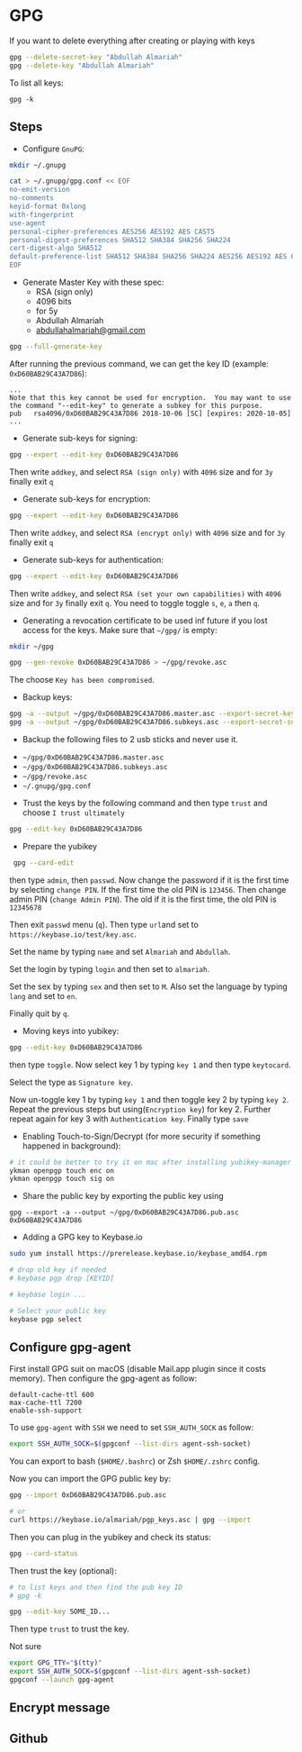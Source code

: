 # GPG

If you want to delete everything after creating or playing with keys

```bash
gpg --delete-secret-key "Abdullah Almariah"
gpg --delete-key "Abdullah Almariah"
```

To list all keys:

```
gpg -k
```

## Steps

* Configure `GnuPG`:

```bash
mkdir ~/.gnupg

cat > ~/.gnupg/gpg.conf << EOF
no-emit-version
no-comments
keyid-format 0xlong
with-fingerprint
use-agent
personal-cipher-preferences AES256 AES192 AES CAST5
personal-digest-preferences SHA512 SHA384 SHA256 SHA224
cert-digest-algo SHA512
default-preference-list SHA512 SHA384 SHA256 SHA224 AES256 AES192 AES CAST5 ZLIB BZIP2 ZIP Uncompressed
EOF
```

* Generate Master Key with these spec:
    - RSA (sign only)
    - 4096 bits
    - for 5y
    - Abdullah Almariah
    - abdullahalmariah@gmail.com

```bash
gpg --full-generate-key
```

After running the previous command, we can get the key ID (example: `0xD60BAB29C43A7D86`):

```
...
Note that this key cannot be used for encryption.  You may want to use
the command "--edit-key" to generate a subkey for this purpose.
pub   rsa4096/0xD60BAB29C43A7D86 2018-10-06 [SC] [expires: 2020-10-05]
...
```

* Generate sub-keys for signing:

```bash
gpg --expert --edit-key 0xD60BAB29C43A7D86
```

Then write `addkey`, and select `RSA (sign only)` with `4096` size and for `3y` finally exit `q`

* Generate sub-keys for encryption:

```bash
gpg --expert --edit-key 0xD60BAB29C43A7D86
```

Then write `addkey`, and select `RSA (encrypt only)` with `4096` size and for `3y` finally exit `q`

* Generate sub-keys for authentication:

```bash
gpg --expert --edit-key 0xD60BAB29C43A7D86
```

Then write `addkey`, and select `RSA (set your own capabilities)` with `4096` size and for `3y` finally exit `q`. You need to toggle toggle `s`, `e`, `a` then `q`.

* Generating a revocation certificate to be used inf future if you lost access for the keys. Make sure that `~/gpg/` is empty:

```bash
mkdir ~/gpg

gpg --gen-revoke 0xD60BAB29C43A7D86 > ~/gpg/revoke.asc
```

The choose `Key has been compromised`.

* Backup keys:

```bash
gpg -a --output ~/gpg/0xD60BAB29C43A7D86.master.asc --export-secret-key 0xD60BAB29C43A7D86
gpg -a --output ~/gpg/0xD60BAB29C43A7D86.subkeys.asc --export-secret-subkey 0xD60BAB29C43A7D86
```

* Backup the following files to 2 usb sticks and never use it.

- `~/gpg/0xD60BAB29C43A7D86.master.asc`
- `~/gpg/0xD60BAB29C43A7D86.subkeys.asc`
- `~/gpg/revoke.asc`
- `~/.gnupg/gpg.conf`

* Trust the keys by the following command and then type `trust` and choose `I trust ultimately`

```bash
gpg --edit-key 0xD60BAB29C43A7D86
```

* Prepare the yubikey

```bash
 gpg --card-edit
```

then type `admin`, then `passwd`. Now change the password if it is the first time by selecting `change PIN`. If the first time the old PIN is `123456`. Then change admin PIN (`change Admin PIN`). The old if it is the first time, the old PIN is `12345678`

Then exit `passwd` menu (`q`). Then type `url`and set to `https://keybase.io/test/key.asc`.

Set the name by typing `name` and set `Almariah` and `Abdullah`.

Set the login by typing `login` and then set to `almariah`.

Set the sex by typing `sex` and then set to `M`. Also set the language by typing `lang` and set to `en`.

Finally quit by `q`.

* Moving keys into yubikey:

```bash
gpg --edit-key 0xD60BAB29C43A7D86
```

then type `toggle`. Now select key 1 by typing `key 1` and then type `keytocard`.

Select the type as `Signature key`.

Now un-toggle key 1 by typing `key 1` and then toggle key 2 by typing `key 2`. Repeat the previous steps but using(`Encryption key`) for key 2. Further repeat again for key 3 with `Authentication key`. Finally type `save`

* Enabling Touch-to-Sign/Decrypt (for more security if something happened in background):

```bash
# it could be better to try it on mac after installing yubikey-manager
ykman openpgp touch enc on
ykman openpgp touch sig on 
```

* Share the public key by exporting the public key using

```
gpg --export -a --output ~/gpg/0xD60BAB29C43A7D86.pub.asc 0xD60BAB29C43A7D86
```

* Adding a GPG key to Keybase.io

```bash
sudo yum install https://prerelease.keybase.io/keybase_amd64.rpm

# drop old key if needed
# keybase pgp drop [KEYID]

# keybase login ...

# Select your public key
keybase pgp select
```

## Configure gpg-agent

First install GPG suit on macOS (disable Mail.app plugin since it costs memory). Then configure the gpg-agent as follow:

```
default-cache-ttl 600
max-cache-ttl 7200
enable-ssh-support
```

To use `gpg-agent` with `SSH` we need to set `SSH_AUTH_SOCK` as follow:

```bash
export SSH_AUTH_SOCK=$(gpgconf --list-dirs agent-ssh-socket)
```

You can export to bash (`$HOME/.bashrc`) or Zsh `$HOME/.zshrc` config.

Now you can import the GPG public key by:

```bash
gpg --import 0xD60BAB29C43A7D86.pub.asc

# or
curl https://keybase.io/almariah/pgp_keys.asc | gpg --import
```

Then you can plug in the yubikey and check its status:

```bash
gpg --card-status
```

Then trust the key (optional):

```bash
# to list keys and then find the pub key ID
# gpg -k

gpg --edit-key SOME_ID... 
```

Then type `trust` to trust the key.


Not sure

```bash
export GPG_TTY="$(tty)"
export SSH_AUTH_SOCK=$(gpgconf --list-dirs agent-ssh-socket)
gpgconf --launch gpg-agent
```


## Encrypt message




## Github